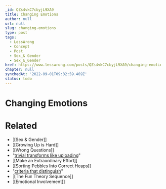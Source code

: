```yaml
---
_id: QZs4vkC7cbyjL9XA9
title: Changing Emotions
author: null
url: null
slug: changing-emotions
type: post
tags:
  - LessWrong
  - Concept
  - Post
  - Sex_& Gender
  - Sex_&_Gender
href: https://www.lesswrong.com/posts/QZs4vkC7cbyjL9XA9/changing-emotions
chapter: null
synchedAt: '2022-09-01T09:32:59.469Z'
status: todo
---
```


# Changing Emotions


# Related

- [[Sex & Gender]]
- [[Growing Up is Hard]]
- [[Wrong Questions]]
- "[trivial transforms like uploading](/lw/r9/quantum_mechanics_and_personal_identity/)"
- [[Make an Extraordinary Effort]]
- [[Sorting Pebbles Into Correct Heaps]]
- "[criteria that distinguish](/lw/vm/lawful_creativity/)"
- [[The Fun Theory Sequence]]
- [[Emotional Involvement]]